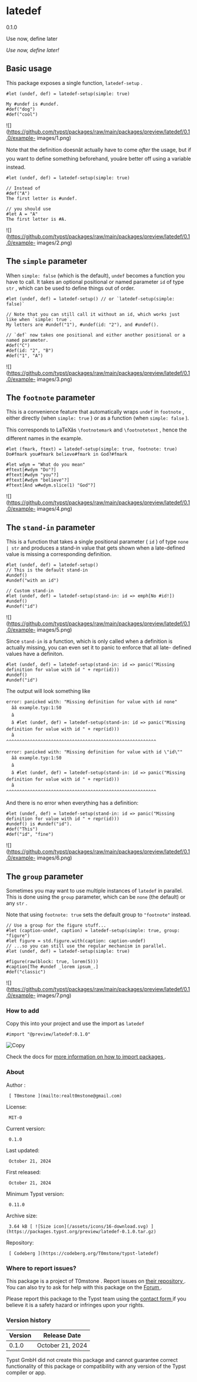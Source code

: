 #  latedef

0.1.0

Use now, define later

_Use now, define later!_

##  Basic usage

This package exposes a single function, ` latedef-setup ` .

    
    
    #let (undef, def) = latedef-setup(simple: true)
    
    My #undef is #undef.
    #def("dog")
    #def("cool")
    

![](https://github.com/typst/packages/raw/main/packages/preview/latedef/0.1.0/example-
images/1.png)

Note that the definition doesnât actually have to come _after_ the usage,
but if you want to define something beforehand, youâre better off using a
variable instead.

    
    
    #let (undef, def) = latedef-setup(simple: true)
    
    // Instead of
    #def("A")
    The first letter is #undef.
    
    // you should use
    #let A = "A"
    The first letter is #A.
    

![](https://github.com/typst/packages/raw/main/packages/preview/latedef/0.1.0/example-
images/2.png)

##  The ` simple ` parameter

When ` simple: false ` (which is the default), ` undef ` becomes a function
you have to call. It takes an optional positional or named parameter ` id ` of
type ` str ` , which can be used to define things out of order.

    
    
    #let (undef, def) = latedef-setup() // or `latedef-setup(simple: false)`
    
    // Note that you can still call it without an id, which works just like when `simple: true`.
    My letters are #undef("1"), #undef(id: "2"), and #undef().
    
    // `def` now takes one positional and either another positional or a named parameter.
    #def("C")
    #def(id: "2", "B")
    #def("1", "A")
    

![](https://github.com/typst/packages/raw/main/packages/preview/latedef/0.1.0/example-
images/3.png)

##  The ` footnote ` parameter

This is a convenience feature that automatically wraps ` undef ` in ` footnote
` , either directly (when ` simple: true ` ) or as a function (when ` simple:
false ` ).

This corresponds to LaTeXâs ` \footnotemark ` and ` \footnotetext ` , hence
the different names in the example.

    
    
    #let (fmark, ftext) = latedef-setup(simple: true, footnote: true)
    Do#fmark you#fmark believe#fmark in God?#fmark
    
    #let wdym = "What do you mean"
    #ftext[#wdym "Do"?]
    #ftext[#wdym "you"?]
    #ftext[#wdym "believe"?]
    #ftext[And w#wdym.slice(1) "God"?]
    

![](https://github.com/typst/packages/raw/main/packages/preview/latedef/0.1.0/example-
images/4.png)

##  The ` stand-in ` parameter

This is a function that takes a single positional parameter ( ` id ` ) of type ` none | str ` and produces a stand-in value that gets shown when a late-defined value is missing a corresponding definition. 
    
    
    #let (undef, def) = latedef-setup()
    // This is the default stand-in
    #undef()
    #undef("with an id")
    
    // Custom stand-in
    #let (undef, def) = latedef-setup(stand-in: id => emph[No #id!])
    #undef()
    #undef("id")
    

![](https://github.com/typst/packages/raw/main/packages/preview/latedef/0.1.0/example-
images/5.png)

Since ` stand-in ` is a function, which is only called when a definition is
actually missing, you can even set it to panic to enforce that all late-
defined values have a definiton.

    
    
    #let (undef, def) = latedef-setup(stand-in: id => panic("Missing definition for value with id " + repr(id)))
    #undef()
    #undef("id")
    

The output will look something like

    
    
    error: panicked with: "Missing definition for value with id none"
      ââ example.typ:1:50
      â
      â #let (undef, def) = latedef-setup(stand-in: id => panic("Missing definition for value with id " + repr(id)))
      â                                                   ^^^^^^^^^^^^^^^^^^^^^^^^^^^^^^^^^^^^^^^^^^^^^^^^^^^^^^^^^
    
    error: panicked with: "Missing definition for value with id \"id\""
      ââ example.typ:1:50
      â
      â #let (undef, def) = latedef-setup(stand-in: id => panic("Missing definition for value with id " + repr(id)))
      â                                                   ^^^^^^^^^^^^^^^^^^^^^^^^^^^^^^^^^^^^^^^^^^^^^^^^^^^^^^^^^
    

And there is no error when everything has a definition:

    
    
    #let (undef, def) = latedef-setup(stand-in: id => panic("Missing definition for value with id " + repr(id)))
    #undef() is #undef("id").
    #def("This")
    #def("id", "fine")
    

![](https://github.com/typst/packages/raw/main/packages/preview/latedef/0.1.0/example-
images/6.png)

##  The ` group ` parameter

Sometimes you may want to use multiple instances of ` latedef ` in parallel.
This is done using the ` group ` parameter, which can be ` none ` (the
default) or any ` str ` .

Note that using ` footnote: true ` sets the default group to ` "footnote" `
instead.

    
    
    // Use a group for the figure stuff...
    #let (caption-undef, caption) = latedef-setup(simple: true, group: "figure")
    #let figure = std.figure.with(caption: caption-undef)
    // ...so you can still use the regular mechanism in parallel.
    #let (undef, def) = latedef-setup(simple: true)
    
    #figure(raw(block: true, lorem(5)))
    #caption[The #undef _lorem ipsum_.]
    #def("classic")
    

![](https://github.com/typst/packages/raw/main/packages/preview/latedef/0.1.0/example-
images/7.png)

###  How to add

Copy this into your project and use the import as  ` latedef `

    
    
    #import "@preview/latedef:0.1.0"

![Copy](/assets/icons/16-copy.svg)

Check the docs for  [ more information on how to import packages
](https://typst.app/docs/reference/scripting/#packages) .

###  About

Author  :

     [ T0mstone ](mailto:realt0mstone@gmail.com)
License:

     MIT-0 
Current version:

     0.1.0 
Last updated:

     October 21, 2024 
First released:

     October 21, 2024 
Minimum Typst version:

     0.11.0 
Archive size:

     3.64 kB [ ![Size icon](/assets/icons/16-download.svg) ](https://packages.typst.org/preview/latedef-0.1.0.tar.gz)
Repository:

     [ Codeberg ](https://codeberg.org/T0mstone/typst-latedef)

###  Where to report issues?

This  package  is a project of  T0mstone  .  Report issues on  [ their
repository ](https://codeberg.org/T0mstone/typst-latedef) .  You can also try
to ask for help with this  package  on the  [ Forum ](https://forum.typst.app)
.

Please report this  package  to the Typst team using the  [ contact form
](https://typst.app/contact) if you believe it is a safety hazard or infringes
upon your rights.

###  Version history

Version  |  Release Date   
---|---  
0.1.0  |  October 21, 2024   
  
Typst GmbH did not create this  package  and cannot guarantee correct
functionality of this  package  or compatibility with any version of the Typst
compiler or app.

